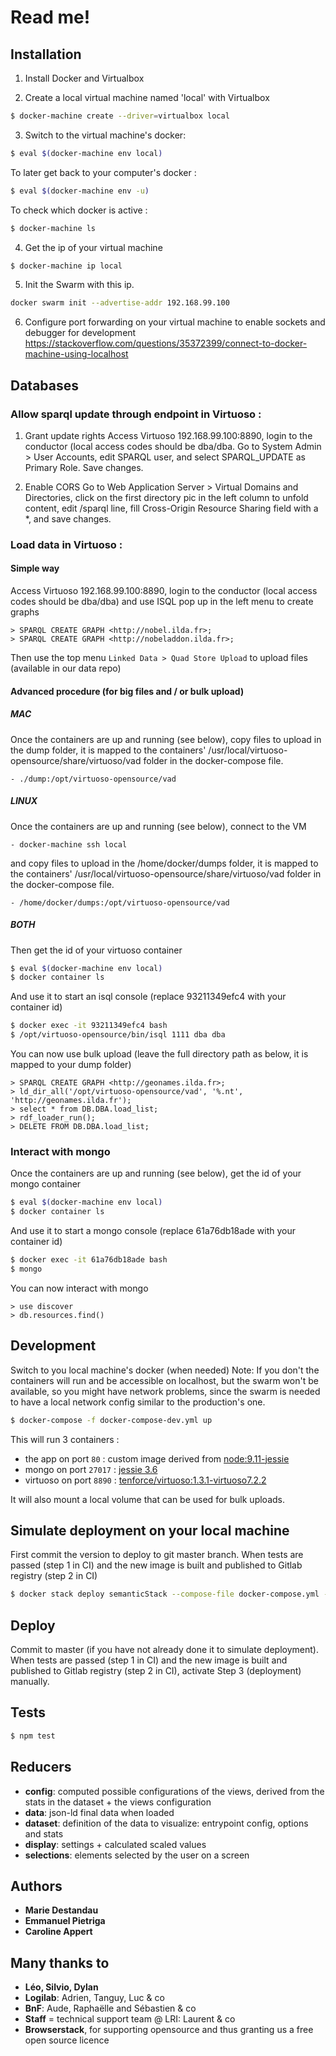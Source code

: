 # Read me!

## Installation

1. Install Docker and Virtualbox

2. Create a local virtual machine named 'local' with Virtualbox
```bash
$ docker-machine create --driver=virtualbox local
```

3. Switch to the virtual machine's docker:
```bash
$ eval $(docker-machine env local)  
```

To later get back to your computer's docker :
```bash
$ eval $(docker-machine env -u)  
```

To check which docker is active :
```bash
$ docker-machine ls  
```

4. Get the ip of your virtual machine
```bash
$ docker-machine ip local
```

5. Init the Swarm with this ip. 
```bash
docker swarm init --advertise-addr 192.168.99.100
```

6. Configure port forwarding on your virtual machine to enable sockets and debugger for development
https://stackoverflow.com/questions/35372399/connect-to-docker-machine-using-localhost


## Databases

### Allow sparql update through endpoint in Virtuoso :

1. Grant update rights
Access Virtuoso 192.168.99.100:8890, login to the conductor (local access codes should be dba/dba.
Go to System Admin > User Accounts, edit SPARQL user, and select SPARQL_UPDATE as Primary Role.
Save changes. 

2. Enable CORS
Go to Web Application Server > Virtual Domains and Directories, click on the first directory pic in the left column to unfold content, edit /sparql line, fill Cross-Origin Resource Sharing field with a *, and save changes.  

### Load data in Virtuoso :

#### Simple way

Access Virtuoso 192.168.99.100:8890, login to the conductor (local access codes should be dba/dba) and use ISQL pop up in the left menu to create graphs
```
> SPARQL CREATE GRAPH <http://nobel.ilda.fr>;
> SPARQL CREATE GRAPH <http://nobeladdon.ilda.fr>;
```

Then use the top menu `Linked Data > Quad Store Upload` to upload files (available in our data repo)

#### Advanced procedure (for big files and / or bulk upload)

##### MAC 
Once the containers are up and running (see below), copy files to upload in the dump folder, it is mapped to the containers' /usr/local/virtuoso-opensource/share/virtuoso/vad folder in the docker-compose file.
```
- ./dump:/opt/virtuoso-opensource/vad
```

##### LINUX
Once the containers are up and running (see below), connect to the VM 
```
- docker-machine ssh local
```
and copy files to upload in the /home/docker/dumps folder, it is mapped to the containers' /usr/local/virtuoso-opensource/share/virtuoso/vad folder in the docker-compose file.
```
- /home/docker/dumps:/opt/virtuoso-opensource/vad
```

##### BOTH
Then get the id of your virtuoso container
```bash
$ eval $(docker-machine env local) 
$ docker container ls
```

And use it to start an isql console (replace 93211349efc4 with your container id)
```bash
$ docker exec -it 93211349efc4 bash
$ /opt/virtuoso-opensource/bin/isql 1111 dba dba
```

You can now use bulk upload (leave the full directory path as below, it is mapped to your dump folder)

```
> SPARQL CREATE GRAPH <http://geonames.ilda.fr>;
> ld_dir_all('/opt/virtuoso-opensource/vad', '%.nt', 'http://geonames.ilda.fr');
> select * from DB.DBA.load_list;
> rdf_loader_run();
> DELETE FROM DB.DBA.load_list;
```

### Interact with mongo

Once the containers are up and running (see below), get the id of your mongo container

```bash
$ eval $(docker-machine env local) 
$ docker container ls
```

And use it to start a mongo console  (replace 61a76db18ade with your container id)
```bash
$ docker exec -it 61a76db18ade bash
$ mongo
```

You can now interact with mongo
```
> use discover
> db.resources.find()
```

## Development

Switch to you local machine's docker (when needed)
Note: If you don't the containers will run and be accessible on localhost, but the swarm won't be available, so you might have network problems, since the swarm is needed to have a local network config similar to the production's one. 

```bash
$ docker-compose -f docker-compose-dev.yml up
```

This will run 3 containers : 
- the app on port `80` : custom image derived from [node:9.11-jessie](https://hub.docker.com/_/node/)
- mongo on port `27017` : [jessie 3.6](https://hub.docker.com/_/mongo/)
- virtuoso on port `8890` : [tenforce/virtuoso:1.3.1-virtuoso7.2.2](https://hub.docker.com/r/openlink/virtuoso_opensource/)

It will also mount a local volume that can be used for bulk uploads.


## Simulate deployment on your local machine

First commit the version to deploy to git master branch. 
When tests are passed (step 1 in CI) and the new image is built and published to Gitlab registry (step 2 in CI)

```bash
$ docker stack deploy semanticStack --compose-file docker-compose.yml --with-registry-auth
```


## Deploy

Commit to master (if you have not already done it to simulate deployment).
When tests are passed (step 1 in CI) and the new image is built and published to Gitlab registry (step 2 in CI), activate Step 3 (deployment) manually.

## Tests

```bash
$ npm test
```


## Reducers

* **config**: computed possible configurations of the views, derived from the stats in the dataset + the views configuration
* **data**: json-ld final data when loaded
* **dataset**: definition of the data to visualize: entrypoint config, options and stats
* **display**: settings + calculated scaled values
* **selections**: elements selected by the user on a screen


## Authors
* **Marie Destandau**
* **Emmanuel Pietriga**
* **Caroline Appert**


## Many thanks to

* **Léo, Silvio, Dylan**
* **Logilab**: Adrien, Tanguy, Luc & co
* **BnF**: Aude, Raphaëlle and Sébastien & co
* **Staff** = technical support team @ LRI: Laurent & co
* **Browserstack**, for supporting opensource and thus granting us a free open source licence

